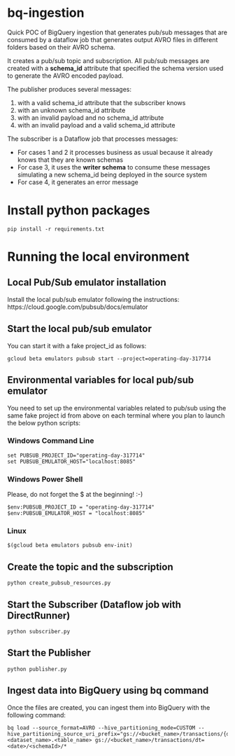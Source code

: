 # bq-ingestion
Quick POC of BigQuery ingestion that generates pub/sub messages that are consumed by a dataflow job that generates output AVRO files in different folders based on their AVRO schema.

It creates a pub/sub topic and subscription. All pub/sub messages are created with a <b>schema_id</b> attribute that specified the schema version used to generate the AVRO encoded payload. 

The publisher produces several messages:
<ol>
    <li>with a valid schema_id attribute that the subscriber knows</li>
    <li>with an unknown schema_id attribute</li>
    <li>with an invalid payload and no schema_id attribute</li>
    <li>with an invalid payload and a valid schema_id attribute</li>
</ol>

The subscriber is a Dataflow job that processes messages:
<ul>
    <li>For cases 1 and 2 it processes business as usual because it already knows that they are known schemas</li>
    <li>For case 3, it uses the <b>writer schema</b> to consume these messages simulating a new schema_id being deployed in the source system</li>
    <li>For case 4, it generates an error message</li>
</ul>

<h1>Install python packages</h1>

```
pip install -r requirements.txt
```

<h1>Running the local environment</h1>
<h2>Local Pub/Sub emulator installation</h2>
Install the local pub/sub emulator following the instructions: https://cloud.google.com/pubsub/docs/emulator

<h2>Start the local pub/sub emulator</h2>
You can start it with a fake project_id as follows:

```
gcloud beta emulators pubsub start --project=operating-day-317714
```

<h2>Environmental variables for local pub/sub emulator</h2>

You need to set up the environmental variables related to pub/sub using the same fake project id from above on each terminal where you plan to launch the below python scripts:

<h3>Windows Command Line</h3>

```
set PUBSUB_PROJECT_ID="operating-day-317714"
set PUBSUB_EMULATOR_HOST="localhost:8085"
```

<h3>Windows Power Shell</h3>

Please, do not forget the $ at the beginning! :-)

```
$env:PUBSUB_PROJECT_ID = "operating-day-317714"
$env:PUBSUB_EMULATOR_HOST = "localhost:8085"
```

<h3>Linux</h3>

```
$(gcloud beta emulators pubsub env-init)
```

<h2>Create the topic and the subscription</h2>

```
python create_pubsub_resources.py
```

<h2>Start the Subscriber (Dataflow job with DirectRunner)</h2>

```
python subscriber.py
```

<h2>Start the Publisher</h2>

```
python publisher.py
```

<h2>Ingest data into BigQuery using bq command</h2>
Once the files are created, you can ingest them into BigQuery with the following command:

```
bq load --source_format=AVRO --hive_partitioning_mode=CUSTOM --hive_partitioning_source_uri_prefix="gs://<bucket_name>/transactions/{dt:DATE}" <dataset_name>.<table_name> gs://<bucket_name>/transactions/dt=<date>/<schemaId>/*
```
